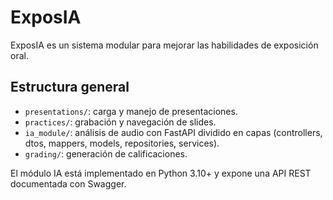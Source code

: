 # ExposIA

ExposIA es un sistema modular para mejorar las habilidades de exposición oral.

## Estructura general

- `presentations/`: carga y manejo de presentaciones.
- `practices/`: grabación y navegación de slides.
- `ia_module/`: análisis de audio con FastAPI dividido en capas (controllers,
  dtos, mappers, models, repositories, services).
- `grading/`: generación de calificaciones.

El módulo IA está implementado en Python 3.10+ y expone una API REST documentada
con Swagger.
